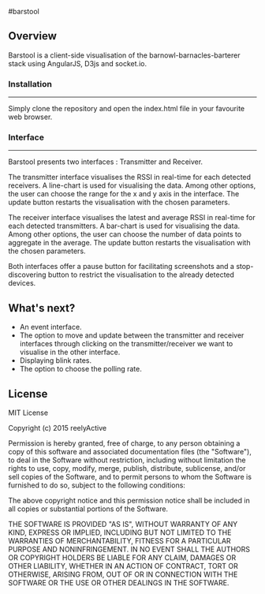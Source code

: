 #barstool

Overview
---------------------------------------------------

Barstool is a client-side visualisation of the barnowl-barnacles-barterer stack using AngularJS, D3js and socket.io.

### Installation
---------------------------------------------------
Simply clone the repository and open the index.html file in your favourite web browser.

### Interface
--------

Barstool presents two interfaces : Transmitter and Receiver.

The transmitter interface visualises the RSSI in real-time for each detected receivers. A line-chart is used for visualising the data. Among other options, the user can choose the range for the x and y axis in the interface. The update button restarts the visualisation with the chosen parameters. 

The receiver interface visualises the latest and average RSSI in real-time for each detected transmitters. A bar-chart is used for visualising the data. Among other options, the user can choose the number of data points to aggregate in the average. The update button restarts the visualisation with the chosen parameters.

Both interfaces offer a pause button for facilitating screenshots and a stop-discovering button to restrict the visualisation to the already detected devices.


What's next?
------------

* An event interface.
* The option to move and update between the transmitter and receiver interfaces through clicking on the transmitter/receiver we want to visualise in the other interface.
* Displaying blink rates.
* The option to choose the polling rate.

License
-------

MIT License

Copyright (c) 2015 reelyActive

Permission is hereby granted, free of charge, to any person obtaining a copy of this software and associated documentation files (the "Software"), to deal in the Software without restriction, including without limitation the rights to use, copy, modify, merge, publish, distribute, sublicense, and/or sell copies of the Software, and to permit persons to whom the Software is furnished to do so, subject to the following conditions:

The above copyright notice and this permission notice shall be included in all copies or substantial portions of the Software.

THE SOFTWARE IS PROVIDED "AS IS", WITHOUT WARRANTY OF ANY KIND, EXPRESS OR 
IMPLIED, INCLUDING BUT NOT LIMITED TO THE WARRANTIES OF MERCHANTABILITY, 
FITNESS FOR A PARTICULAR PURPOSE AND NONINFRINGEMENT. IN NO EVENT SHALL THE 
AUTHORS OR COPYRIGHT HOLDERS BE LIABLE FOR ANY CLAIM, DAMAGES OR OTHER 
LIABILITY, WHETHER IN AN ACTION OF CONTRACT, TORT OR OTHERWISE, ARISING FROM, 
OUT OF OR IN CONNECTION WITH THE SOFTWARE OR THE USE OR OTHER DEALINGS IN 
THE SOFTWARE.


